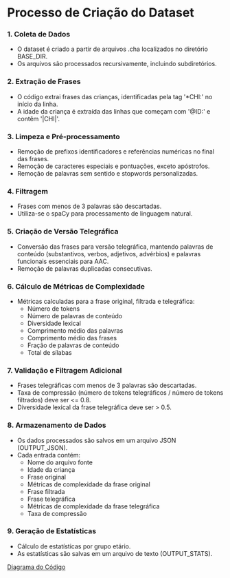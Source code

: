 # Processo de Criação do Dataset

### 1. Coleta de Dados
- O dataset é criado a partir de arquivos .cha localizados no diretório BASE_DIR.
- Os arquivos são processados recursivamente, incluindo subdiretórios.

### 2. Extração de Frases
- O código extrai frases das crianças, identificadas pela tag '*CHI:' no início da linha.
- A idade da criança é extraída das linhas que começam com '@ID:' e contêm '|CHI|'.

### 3. Limpeza e Pré-processamento
- Remoção de prefixos identificadores e referências numéricas no final das frases.
- Remoção de caracteres especiais e pontuações, exceto apóstrofos.
- Remoção de palavras sem sentido e stopwords personalizadas.

### 4. Filtragem
- Frases com menos de 3 palavras são descartadas.
- Utiliza-se o spaCy para processamento de linguagem natural.

### 5. Criação de Versão Telegráfica
- Conversão das frases para versão telegráfica, mantendo palavras de conteúdo (substantivos, verbos, adjetivos, advérbios) e palavras funcionais essenciais para AAC.
- Remoção de palavras duplicadas consecutivas.

### 6. Cálculo de Métricas de Complexidade
- Métricas calculadas para a frase original, filtrada e telegráfica:
  - Número de tokens
  - Número de palavras de conteúdo
  - Diversidade lexical
  - Comprimento médio das palavras
  - Comprimento médio das frases
  - Fração de palavras de conteúdo
  - Total de sílabas

### 7. Validação e Filtragem Adicional
- Frases telegráficas com menos de 3 palavras são descartadas.
- Taxa de compressão (número de tokens telegráficos / número de tokens filtrados) deve ser <= 0.8.
- Diversidade lexical da frase telegráfica deve ser > 0.5.

### 8. Armazenamento de Dados
- Os dados processados são salvos em um arquivo JSON (OUTPUT_JSON).
- Cada entrada contém:
  - Nome do arquivo fonte
  - Idade da criança
  - Frase original
  - Métricas de complexidade da frase original
  - Frase filtrada
  - Frase telegráfica
  - Métricas de complexidade da frase telegráfica
  - Taxa de compressão

### 9. Geração de Estatísticas
- Cálculo de estatísticas por grupo etário.
- As estatísticas são salvas em um arquivo de texto (OUTPUT_STATS).


[Diagrama do Código](https://claude.site/artifacts/ec0e3652-f86e-417d-8486-88d34e090285)
